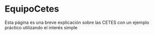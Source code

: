 # EquipoCetes
Esta página es una breve explicación sobre las CETES con un ejemplo práctico utilizando el interés simple

